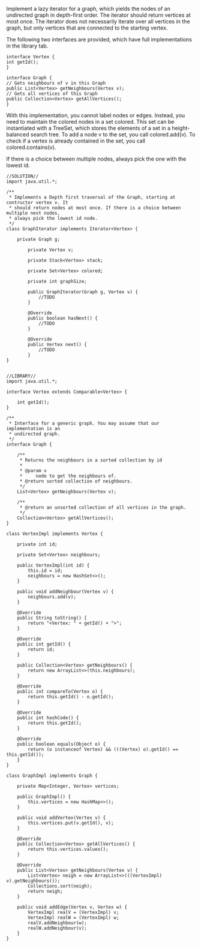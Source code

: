 Implement a lazy iterator for a graph, which yields the nodes of an undirected graph in depth-first order. The iterator should return vertices at most once. The iterator does not necessarily iterate over all vertices in the graph, but only vertices that are connected to the starting vertex.

The following two interfaces are provided, which have full implementations in the library tab.

``` 
interface Vertex {
int getId();
}

interface Graph {
// Gets neighbours of v in this Graph
public List<Vertex> getNeighbours(Vertex v);
// Gets all vertices of this Graph
public Collection<Vertex> getAllVertices();
}
``` 

With this implementation, you cannot label nodes or edges. Instead, you need to maintain the colored nodes in a set colored. This set can be instantiated with a TreeSet, which stores the elements of a set in a height-balanced search tree. To add a node v to the set, you call colored.add(v). To check if a vertex is already contained in the set, you call colored.contains(v).

If there is a choice between multiple nodes, always pick the one with the lowest id.

```
//SOLUTION//
import java.util.*;

/**
 * Implements a Depth first traversal of the Graph, starting at contructor vertex v. It
 * should return nodes at most once. If there is a choice between multiple next nodes,
 * always pick the lowest id node.
 */
class GraphIterator implements Iterator<Vertex> {

    private Graph g;

        private Vertex v;

        private Stack<Vertex> stack;  

        private Set<Vertex> colored; 

        private int graphSize;

        public GraphIterator(Graph g, Vertex v) {
            //TODO
        }

        @Override
        public boolean hasNext() {
            //TODO
        }

        @Override
        public Vertex next() {
            //TODO
        }
}


```

```
//LIBRARY//
import java.util.*;

interface Vertex extends Comparable<Vertex> {

    int getId();
}

/**
 * Interface for a generic graph. You may assume that our implementation is an
 * undirected graph.
 */
interface Graph {

    /**
     * Returns the neighbours in a sorted collection by id
     *
     * @param v
     *     node to get the neighbours of.
     * @return sorted collection of neighbours.
     */
    List<Vertex> getNeighbours(Vertex v);

    /**
     * @return an unsorted collection of all vertices in the graph.
     */
    Collection<Vertex> getAllVertices();
}

class VertexImpl implements Vertex {

    private int id;

    private Set<Vertex> neighbours;

    public VertexImpl(int id) {
        this.id = id;
        neighbours = new HashSet<>();
    }

    public void addNeighbour(Vertex v) {
        neighbours.add(v);
    }

    @Override
    public String toString() {
        return "<Vertex: " + getId() + ">";
    }

    @Override
    public int getId() {
        return id;
    }

    public Collection<Vertex> getNeighbours() {
        return new ArrayList<>(this.neighbours);
    }

    @Override
    public int compareTo(Vertex o) {
        return this.getId() - o.getId();
    }

    @Override
    public int hashCode() {
        return this.getId();
    }

    @Override
    public boolean equals(Object o) {
        return (o instanceof Vertex) && (((Vertex) o).getId() == this.getId());
    }
}

class GraphImpl implements Graph {

    private Map<Integer, Vertex> vertices;

    public GraphImpl() {
        this.vertices = new HashMap<>();
    }

    public void addVertex(Vertex v) {
        this.vertices.put(v.getId(), v);
    }

    @Override
    public Collection<Vertex> getAllVertices() {
        return this.vertices.values();
    }

    @Override
    public List<Vertex> getNeighbours(Vertex v) {
        List<Vertex> neigh = new ArrayList<>(((VertexImpl) v).getNeighbours());
        Collections.sort(neigh);
        return neigh;
    }

    public void addEdge(Vertex v, Vertex w) {
        VertexImpl realV = (VertexImpl) v;
        VertexImpl realW = (VertexImpl) w;
        realV.addNeighbour(w);
        realW.addNeighbour(v);
    }
}

```